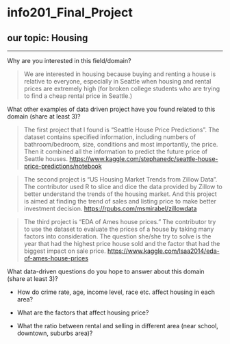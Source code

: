 # info201_Final_Project

## our topic: **Housing**

-------------

Why are you interested in this field/domain?

> We are interested in housing because buying and renting a house is relative to everyone, especially in Seattle when housing and rental prices are extremely high (for broken college students who are trying to find a cheap rental price in Seattle.)

What other examples of data driven project have you found related to this domain (share at least 3)?

 >The first project that I found is “Seattle House Price Predictions”. The dataset contains specified  information, including numbers of bathroom/bedroom, size, conditions and most importantly, the price. Then it combined all the information to predict the future price of Seattle houses.
https://www.kaggle.com/stephanedc/seattle-house-price-predictions/notebook

>The second project is “US Housing Market Trends from Zillow Data”. The contributor used R to slice and dice the data provided by Zillow to better understand the trends of the housing market. And this project is aimed at finding the trend of sales and listing price to make better investment decision. https://rpubs.com/msmirabel/zillowdata

>The third project is  “EDA of Ames house prices.” The contributor try to use the dataset to evaluate the prices of a house by taking many factors into consideration. The question she/she try to solve is the year that had the highest price house sold and  the factor that had the biggest impact on sale price.
https://www.kaggle.com/lsaa2014/eda-of-ames-house-prices

What data-driven questions do you hope to answer about this domain (share at least 3)?

- How do crime rate, age, income level, race etc. affect housing in each area?

- What are the factors that affect housing price?

- What the ratio between rental and selling in different area (near school, downtown, suburbs area)?
